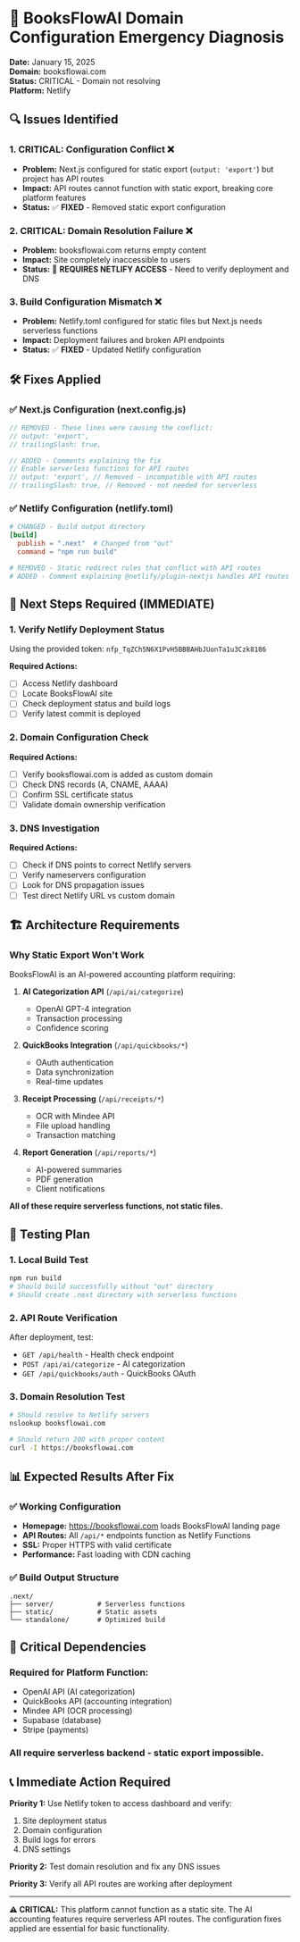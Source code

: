 # 🚨 BooksFlowAI Domain Configuration Emergency Diagnosis

**Date:** January 15, 2025  
**Domain:** booksflowai.com  
**Status:** CRITICAL - Domain not resolving  
**Platform:** Netlify  

## 🔍 Issues Identified

### 1. **CRITICAL: Configuration Conflict** ❌
- **Problem:** Next.js configured for static export (`output: 'export'`) but project has API routes
- **Impact:** API routes cannot function with static export, breaking core platform features
- **Status:** ✅ **FIXED** - Removed static export configuration

### 2. **CRITICAL: Domain Resolution Failure** ❌
- **Problem:** booksflowai.com returns empty content
- **Impact:** Site completely inaccessible to users
- **Status:** 🔄 **REQUIRES NETLIFY ACCESS** - Need to verify deployment and DNS

### 3. **Build Configuration Mismatch** ❌
- **Problem:** Netlify.toml configured for static files but Next.js needs serverless functions
- **Impact:** Deployment failures and broken API endpoints
- **Status:** ✅ **FIXED** - Updated Netlify configuration

## 🛠️ Fixes Applied

### ✅ Next.js Configuration (next.config.js)
```javascript
// REMOVED - These lines were causing the conflict:
// output: 'export',
// trailingSlash: true,

// ADDED - Comments explaining the fix
// Enable serverless functions for API routes
// output: 'export', // Removed - incompatible with API routes
// trailingSlash: true, // Removed - not needed for serverless
```

### ✅ Netlify Configuration (netlify.toml)
```toml
# CHANGED - Build output directory
[build]
  publish = ".next"  # Changed from "out"
  command = "npm run build"

# REMOVED - Static redirect rules that conflict with API routes
# ADDED - Comment explaining @netlify/plugin-nextjs handles API routes
```

## 🔄 Next Steps Required (IMMEDIATE)

### 1. **Verify Netlify Deployment Status**
Using the provided token: `nfp_TqZCh5N6X1PvH5BBBAHbJUonTa1u3Czk8186`

**Required Actions:**
- [ ] Access Netlify dashboard
- [ ] Locate BooksFlowAI site
- [ ] Check deployment status and build logs
- [ ] Verify latest commit is deployed

### 2. **Domain Configuration Check**
**Required Actions:**
- [ ] Verify booksflowai.com is added as custom domain
- [ ] Check DNS records (A, CNAME, AAAA)
- [ ] Confirm SSL certificate status
- [ ] Validate domain ownership verification

### 3. **DNS Investigation**
**Required Actions:**
- [ ] Check if DNS points to correct Netlify servers
- [ ] Verify nameservers configuration
- [ ] Look for DNS propagation issues
- [ ] Test direct Netlify URL vs custom domain

## 🏗️ Architecture Requirements

### **Why Static Export Won't Work**
BooksFlowAI is an AI-powered accounting platform requiring:

1. **AI Categorization API** (`/api/ai/categorize`)
   - OpenAI GPT-4 integration
   - Transaction processing
   - Confidence scoring

2. **QuickBooks Integration** (`/api/quickbooks/*`)
   - OAuth authentication
   - Data synchronization
   - Real-time updates

3. **Receipt Processing** (`/api/receipts/*`)
   - OCR with Mindee API
   - File upload handling
   - Transaction matching

4. **Report Generation** (`/api/reports/*`)
   - AI-powered summaries
   - PDF generation
   - Client notifications

**All of these require serverless functions, not static files.**

## 🧪 Testing Plan

### 1. **Local Build Test**
```bash
npm run build
# Should build successfully without "out" directory
# Should create .next directory with serverless functions
```

### 2. **API Route Verification**
After deployment, test:
- `GET /api/health` - Health check endpoint
- `POST /api/ai/categorize` - AI categorization
- `GET /api/quickbooks/auth` - QuickBooks OAuth

### 3. **Domain Resolution Test**
```bash
# Should resolve to Netlify servers
nslookup booksflowai.com

# Should return 200 with proper content
curl -I https://booksflowai.com
```

## 📊 Expected Results After Fix

### ✅ **Working Configuration**
- **Homepage:** https://booksflowai.com loads BooksFlowAI landing page
- **API Routes:** All `/api/*` endpoints function as Netlify Functions
- **SSL:** Proper HTTPS with valid certificate
- **Performance:** Fast loading with CDN caching

### ✅ **Build Output Structure**
```
.next/
├── server/           # Serverless functions
├── static/           # Static assets
└── standalone/       # Optimized build
```

## 🚨 Critical Dependencies

### **Required for Platform Function:**
- OpenAI API (AI categorization)
- QuickBooks API (accounting integration)
- Mindee API (OCR processing)
- Supabase (database)
- Stripe (payments)

### **All require serverless backend - static export impossible.**

## 📞 Immediate Action Required

**Priority 1:** Use Netlify token to access dashboard and verify:
1. Site deployment status
2. Domain configuration
3. Build logs for errors
4. DNS settings

**Priority 2:** Test domain resolution and fix any DNS issues

**Priority 3:** Verify all API routes are working after deployment

---

**⚠️ CRITICAL:** This platform cannot function as a static site. The AI accounting features require serverless API routes. The configuration fixes applied are essential for basic functionality.